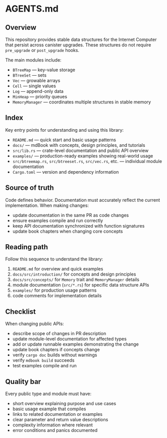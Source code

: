 # AGENTS.md

## Overview

This repository provides stable data structures for the Internet Computer that persist across canister upgrades. These structures do not require `pre_upgrade` or `post_upgrade` hooks.

The main modules include:

- `BTreeMap` — key-value storage
- `BTreeSet` — sets
- `Vec` — growable arrays
- `Cell` — single values
- `Log` — append-only data
- `MinHeap` — priority queues
- `MemoryManager` — coordinates multiple structures in stable memory

## Index

Key entry points for understanding and using this library:

- `README.md` — quick start and basic usage patterns
- `docs/` — mdBook with concepts, design principles, and tutorials
- `src/lib.rs` — crate-level documentation and public API overview
- `examples/` — production-ready examples showing real-world usage
- `src/btreemap.rs`, `src/btreeset.rs`, `src/vec.rs`, etc. — individual module documentation
- `Cargo.toml` — version and dependency information

## Source of truth

Code defines behavior. Documentation must accurately reflect the current implementation. When making changes:

- update documentation in the same PR as code changes
- ensure examples compile and run correctly
- keep API documentation synchronized with function signatures
- update book chapters when changing core concepts

## Reading path

Follow this sequence to understand the library:

1. `README.md` for overview and quick examples
1. `docs/src/introduction/` for concepts and design principles
1. `docs/src/concepts/` for `Memory` trait and `MemoryManager` details
1. module documentation (`src/*.rs`) for specific data structure APIs
1. `examples/` for production usage patterns
1. code comments for implementation details

## Checklist

When changing public APIs:

- describe scope of changes in PR description
- update module-level documentation for affected types
- add or update runnable examples demonstrating the change
- update book chapters if concepts change
- verify `cargo doc` builds without warnings
- verify `mdbook build` succeeds
- test examples compile and run

## Quality bar

Every public type and module must have:

- short overview explaining purpose and use cases
- basic usage example that compiles
- links to related documentation or examples
- clear parameter and return value descriptions
- complexity information where relevant
- error conditions and panics documented
